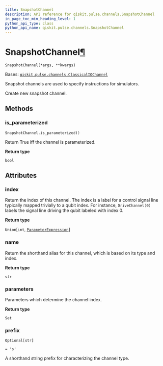 ```yaml
---
title: SnapshotChannel
description: API reference for qiskit.pulse.channels.SnapshotChannel
in_page_toc_min_heading_level: 1
python_api_type: class
python_api_name: qiskit.pulse.channels.SnapshotChannel
---
```


# SnapshotChannel[¶](#snapshotchannel "Permalink to this headline")

<span id="qiskit.pulse.channels.SnapshotChannel" />

`SnapshotChannel(*args, **kwargs)`

Bases: [`qiskit.pulse.channels.ClassicalIOChannel`](pulse#qiskit.pulse.channels.ClassicalIOChannel "qiskit.pulse.channels.ClassicalIOChannel")

Snapshot channels are used to specify instructions for simulators.

Create new snapshot channel.

## Methods

### is\_parameterized

<span id="qiskit.pulse.channels.SnapshotChannel.is_parameterized" />

`SnapshotChannel.is_parameterized()`

Return True iff the channel is parameterized.

**Return type**

`bool`

## Attributes

<span id="qiskit.pulse.channels.SnapshotChannel.index" />

### index

Return the index of this channel. The index is a label for a control signal line typically mapped trivially to a qubit index. For instance, `DriveChannel(0)` labels the signal line driving the qubit labeled with index 0.

**Return type**

`Union`\[`int`, [`ParameterExpression`](qiskit.circuit.ParameterExpression "qiskit.circuit.parameterexpression.ParameterExpression")]

<span id="qiskit.pulse.channels.SnapshotChannel.name" />

### name

Return the shorthand alias for this channel, which is based on its type and index.

**Return type**

`str`

<span id="qiskit.pulse.channels.SnapshotChannel.parameters" />

### parameters

Parameters which determine the channel index.

**Return type**

`Set`

<span id="qiskit.pulse.channels.SnapshotChannel.prefix" />

### prefix

`Optional[str]`

`= 's'`

A shorthand string prefix for characterizing the channel type.

